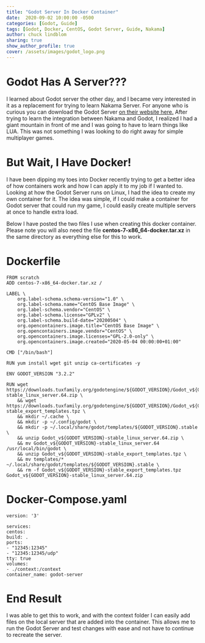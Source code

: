 ```yaml
---
title: "Godot Server In Docker Container"
date:  2020-09-02 10:00:00 -0500
categories: [Godot, Guide]
tags: [Godot, Docker, CentOS, Godot Server, Guide, Nakama]
author: chuck lindblom
sharing: true
show_author_profile: true
cover: /assets/images/godot_logo.png
---
```


# Godot Has A Server???

I learned about Godot server the other day, and I became very interested in it as a replacement for trying to learn Nakama Server. For anyone who is curious you can download the Godot Server <a href="https://godotengine.org/download/server">on their website here.</a> After trying to learn the integration between Nakama and Godot, I realized I had a giant mountain in front of me and I was going to have to learn things like LUA. This was not something I was looking to do right away for simple multiplayer games.

<!--more-->

# But Wait, I Have Docker!

I have been dipping my toes into Docker recently trying to get a better idea of how containers work and how I can apply it to my job if I wanted to. Looking at how the Godot Server runs on Linux, I had the idea to create my own container for it. The idea was simple, if I could make a container for Godot server that could run my game, I could easily create multiple servers at once to handle extra load.

Below I have posted the two files I use when creating this docker container. Please note you will also need the file **centos-7-x86_64-docker.tar.xz** in the same directory as everything else for this to work.

# Dockerfile

    FROM scratch
    ADD centos-7-x86_64-docker.tar.xz /

    LABEL \
        org.label-schema.schema-version="1.0" \
        org.label-schema.name="CentOS Base Image" \
        org.label-schema.vendor="CentOS" \
        org.label-schema.license="GPLv2" \
        org.label-schema.build-date="20200504" \
        org.opencontainers.image.title="CentOS Base Image" \
        org.opencontainers.image.vendor="CentOS" \
        org.opencontainers.image.licenses="GPL-2.0-only" \
        org.opencontainers.image.created="2020-05-04 00:00:00+01:00"

    CMD ["/bin/bash"]

    RUN yum install wget git unzip ca-certificates -y

    ENV GODOT_VERSION "3.2.2"

    RUN wget https://downloads.tuxfamily.org/godotengine/${GODOT_VERSION}/Godot_v${GODOT_VERSION}-stable_linux_server.64.zip \
        && wget https://downloads.tuxfamily.org/godotengine/${GODOT_VERSION}/Godot_v${GODOT_VERSION}-stable_export_templates.tpz \
        && mkdir ~/.cache \
        && mkdir -p ~/.config/godot \
        && mkdir -p ~/.local/share/godot/templates/${GODOT_VERSION}.stable \
        && unzip Godot_v${GODOT_VERSION}-stable_linux_server.64.zip \
        && mv Godot_v${GODOT_VERSION}-stable_linux_server.64 /usr/local/bin/godot \
        && unzip Godot_v${GODOT_VERSION}-stable_export_templates.tpz \
        && mv templates/* ~/.local/share/godot/templates/${GODOT_VERSION}.stable \
        && rm -f Godot_v${GODOT_VERSION}-stable_export_templates.tpz Godot_v${GODOT_VERSION}-stable_linux_server.64.zip

# Docker-Compose.yaml

    version: '3'

    services:
    centos:
    build: .
    ports:
    - "12345:12345"
    - "12345:12345/udp"
    tty: true
    volumes:
    - ./context:/context
    container_name: godot-server

# End Result

I was able to get this to work, and with the context folder I can easily add files on the local server that are added into the container. This allows me to run the Godot Server and test changes with ease and not have to continue to recreate the server.
